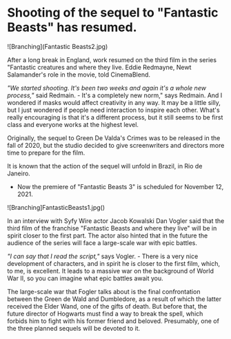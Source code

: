 # Shooting of the sequel to "Fantastic Beasts" has resumed.

![Branching](Fantastic Beasts2.jpg)

After a long break in England, work resumed on the third film in the series "Fantastic creatures and where they live. Eddie Redmayne, Newt Salamander's role in the movie, told CinemaBlend.

*"We started shooting. It's been two weeks and again it's a whole new process,"* said Redmain. - It's a completely new norm," says Redmain. And I wondered if masks would affect creativity in any way. It may be a little silly, but I just wondered if people need interaction to inspire each other. What's really encouraging is that it's a different process, but it still seems to be first class and everyone works at the highest level.

Originally, the sequel to Green De Valda's Crimes was to be released in the fall of 2020, but the studio decided to give screenwriters and directors more time to prepare for the film. 

 It is known that the action of the sequel will unfold in Brazil, in Rio de Janeiro.

- Now the premiere of "Fantastic Beasts 3" is scheduled for November 12, 2021.

![Branching]FantasticBeasts1.jpg()

In an interview with Syfy Wire actor Jacob Kowalski Dan Vogler said that the third film of the franchise "Fantastic Beasts and where they live" will be in spirit closer to the first part. The actor also hinted that in the future the audience of the series will face a large-scale war with epic battles.

*"I can say that I read the script,"* says Vogler. - There is a very nice development of characters, and in spirit he is closer to the first film, which, to me, is excellent. It leads to a massive war on the background of World War II, so you can imagine what epic battles await you.

The large-scale war that Fogler talks about is the final confrontation between the Green de Wald and Dumbledore, as a result of which the latter received the Elder Wand, one of the gifts of death. But before that, the future director of Hogwarts must find a way to break the spell, which forbids him to fight with his former friend and beloved. Presumably, one of the three planned sequels will be devoted to it.
